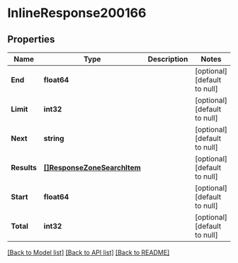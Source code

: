 # InlineResponse200166

## Properties
Name | Type | Description | Notes
------------ | ------------- | ------------- | -------------
**End** | **float64** |  | [optional] [default to null]
**Limit** | **int32** |  | [optional] [default to null]
**Next** | **string** |  | [optional] [default to null]
**Results** | [**[]ResponseZoneSearchItem**](response_zone_search_item.md) |  | [optional] [default to null]
**Start** | **float64** |  | [optional] [default to null]
**Total** | **int32** |  | [optional] [default to null]

[[Back to Model list]](../README.md#documentation-for-models) [[Back to API list]](../README.md#documentation-for-api-endpoints) [[Back to README]](../README.md)

